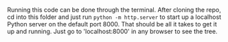 Running this code can be done through the terminal. After cloning the repo, cd into this folder and just run `python -m http.server` to start up a localhost Python server on the default port 8000. That should be all it takes to get it up and running. Just go to 'localhost:8000' in any browser to see the tree.
